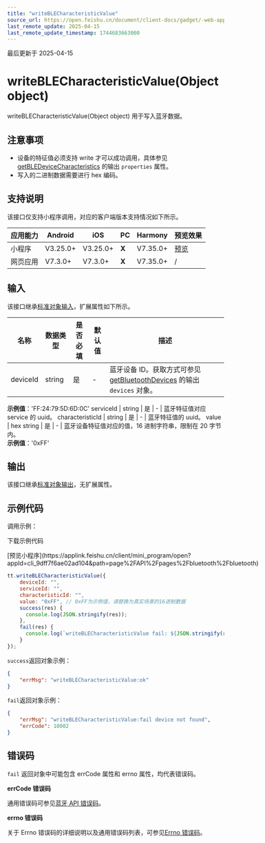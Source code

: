 ```yaml
---
title: "writeBLECharacteristicValue"
source_url: https://open.feishu.cn/document/client-docs/gadget/-web-app-api/device/ble/writeblecharacteristicvalue
last_remote_update: 2025-04-15
last_remote_update_timestamp: 1744683663000
---
```

最后更新于 2025-04-15

# writeBLECharacteristicValue(Object object)

writeBLECharacteristicValue(Object object) 用于写入蓝牙数据。

## 注意事项

- 设备的特征值必须支持 write 才可以成功调用，具体参见 [getBLEDeviceCharacteristics](https://open.feishu.cn/document/uYjL24iN/ukDOxYjL5gTM24SO4EjN) 的输出 `properties` 属性。
- 写入的二进制数据需要进行 hex 编码。

## 支持说明

该接口仅支持小程序调用，对应的客户端版本支持情况如下所示。

应用能力 | Android | iOS | PC | Harmony | 预览效果
--- | --- | --- | --- | --- | ---
小程序 | V3.25.0+ | V3.25.0+ | **X** | V7.35.0+ | [预览](https://applink.feishu.cn/client/mini_program/open?appId=cli_9dff7f6ae02ad104&path=page%2FAPI%2Fpages%2Fbluetooth%2Fbluetooth)
网页应用 | V7.3.0+ | V7.3.0+ | **X** | V7.35.0+ | /

## 输入

该接口继承[标准对象输入](https://open.feishu.cn/document/uYjL24iN/ukzNy4SO3IjL5cjM)，扩展属性如下所示。

名称 | 数据类型 | 是否必填 | 默认值 | 描述
--- | --- | --- | --- | ---
deviceId | string | 是 | \- | 蓝牙设备 ID。获取方式可参见 [getBluetoothDevices](https://open.feishu.cn/document/uYjL24iN/uQDOxYjL0gTM24CN4EjN) 的输出 `devices` 对象。  
**示例值**：'FF:24:79:5D:6D:0C'
serviceId | string | 是 | \- | 蓝牙特征值对应 service 的 uuid。
characteristicId | string | 是 | \- | 蓝牙特征值的 uuid。
value | hex string | 是 | \- | 蓝牙设备特征值对应的值，16 进制字符串，限制在 20 字节内。  
**示例值**：'0xFF'

## 输出

该接口继承[标准对象输出](https://open.feishu.cn/document/uYjL24iN/ukzNy4SO3IjL5cjM#8c92acb8)，无扩展属性。

## 示例代码

调用示例：

<md-download-code href="https://open.feishu.cn/document/uYjL24iN/uYDM04iNwQjL2ADN" mobileDisplay="none">下载示例代码</md-download-code>

<div style="display: flex">
          [预览小程序](https://applink.feishu.cn/client/mini_program/open?appId=cli_9dff7f6ae02ad104&path=page%2FAPI%2Fpages%2Fbluetooth%2Fbluetooth)

</div> 

```js
tt.writeBLECharacteristicValue({
    deviceId: "",
    serviceId: "",
    characteristicId: "",
    value: "0xFF", // 0xFF为示例值，请替换为真实场景的16进制数据
    success(res) {
      console.log(JSON.stringify(res));
    },
    fail(res) {
      console.log(`writeBLECharacteristicValue fail: ${JSON.stringify(res)}`);
    }
});
```

`success`返回对象示例：

```json
{
	"errMsg": "writeBLECharacteristicValue:ok"
}
``` 

`fail`返回对象示例：
```json
{
    "errMsg": "writeBLECharacteristicValue:fail device not found",
    "errCode": 10002
}
```

## 错误码

`fail` 返回对象中可能包含 errCode 属性和 errno 属性，均代表错误码。

**errCode 错误码**

通用错误码可参见[蓝牙 API 错误码](https://open.feishu.cn/document/uYjL24iN/uYzNxYjL2cTM24iN3EjN)。

**errno 错误码**

关于 Errno 错误码的详细说明以及通用错误码列表，可参见[Errno 错误码](https://open.feishu.cn/document/uYjL24iN/uAjMuAjMuAjM/errno)。
